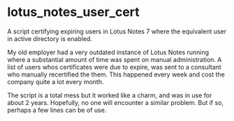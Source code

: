 # lotus_notes_user_cert
A script certifying expiring users in Lotus Notes 7 where the equivalent user in active directory is enabled. 

My old employer had a very outdated instance of Lotus Notes running where a substantial amount of time was spent on manual administration.
A list of users whos certificates were due to expire, was sent to a consultant who manually recertified the them.
This happened every week and cost the company quite a lot every month.

The script is a total mess but it worked like a charm, and was in use for about 2 years.
Hopefully, no one will encounter a similar problem. But if so, perhaps a few lines can be of use.
